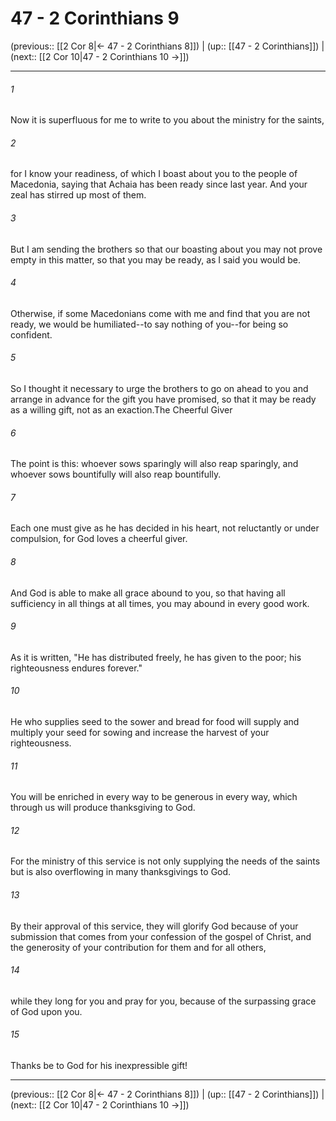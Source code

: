 # 47 - 2 Corinthians 9

(previous:: [[2 Cor 8|← 47 - 2 Corinthians 8]]) | (up:: [[47 - 2 Corinthians]]) | (next:: [[2 Cor 10|47 - 2 Corinthians 10 →]])

***


###### 1 
Now it is superfluous for me to write to you about the ministry for the saints, 

###### 2 
for I know your readiness, of which I boast about you to the people of Macedonia, saying that Achaia has been ready since last year. And your zeal has stirred up most of them. 

###### 3 
But I am sending the brothers so that our boasting about you may not prove empty in this matter, so that you may be ready, as I said you would be. 

###### 4 
Otherwise, if some Macedonians come with me and find that you are not ready, we would be humiliated--to say nothing of you--for being so confident. 

###### 5 
So I thought it necessary to urge the brothers to go on ahead to you and arrange in advance for the gift you have promised, so that it may be ready as a willing gift, not as an exaction.The Cheerful Giver 

###### 6 
The point is this: whoever sows sparingly will also reap sparingly, and whoever sows bountifully will also reap bountifully. 

###### 7 
Each one must give as he has decided in his heart, not reluctantly or under compulsion, for God loves a cheerful giver. 

###### 8 
And God is able to make all grace abound to you, so that having all sufficiency in all things at all times, you may abound in every good work. 

###### 9 
As it is written, "He has distributed freely, he has given to the poor; his righteousness endures forever." 

###### 10 
He who supplies seed to the sower and bread for food will supply and multiply your seed for sowing and increase the harvest of your righteousness. 

###### 11 
You will be enriched in every way to be generous in every way, which through us will produce thanksgiving to God. 

###### 12 
For the ministry of this service is not only supplying the needs of the saints but is also overflowing in many thanksgivings to God. 

###### 13 
By their approval of this service, they will glorify God because of your submission that comes from your confession of the gospel of Christ, and the generosity of your contribution for them and for all others, 

###### 14 
while they long for you and pray for you, because of the surpassing grace of God upon you. 

###### 15 
Thanks be to God for his inexpressible gift!

***

(previous:: [[2 Cor 8|← 47 - 2 Corinthians 8]]) | (up:: [[47 - 2 Corinthians]]) | (next:: [[2 Cor 10|47 - 2 Corinthians 10 →]])
